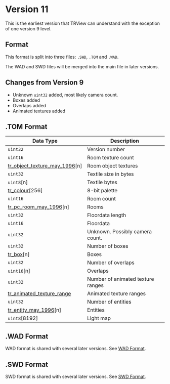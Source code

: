 # Version 11

This is the earliest version that TRView can understand with the exception of one version 9 level.

## Format

This format is split into three files: `.SWD`, `.TOM` and `.WAD`.

The WAD and SWD files will be merged into the main file in later versions.

## Changes from Version 9

- Unknown `uint32` added, most likely camera count.
- Boxes added
- Overlaps added
- Animated textures added

## .TOM Format

| Data Type | Description    |
| ----------| -------------  |
| `uint32`  | Version number |
| `uint16`  | Room texture count |
| [tr_object_texture_may_1996](tr_object_texture_may_1996.md)[n] | Room object textures |
| `uint32` | Textile size in bytes |
| `uint8`[n] | Textile bytes |
| [tr_colour](tr_colour.md)[256] | 8-bit palette |
| `uint16` | Room count |
| [tr_pc_room_may_1996](tr_pc_room_may_1996.md)[n] | Rooms |
| `uint32` | Floordata length |
| `uint16` | Floordata |
| `uint32` | Unknown. Possibly camera count. |
| `uint32` | Number of boxes |
| [tr_box](tr_box.md)[n] | Boxes |
| `uint32` | Number of overlaps |
| `uint16`[n] | Overlaps |
| `uint32` | Number of animated texture ranges |
| [tr_animated_texture_range](tr_animated_texture_range.md) | Animated texture ranges |
| `uint32` | Number of entities |
| [tr_entity_may_1996](tr_entity_may_1996.md)[n] | Entities |
| `uint8`[8192] | Light map |

## .WAD Format

WAD format is shared with several later versions. See [WAD Format](wad.md).

## .SWD Format

SWD format is shared with several later versions. See [SWD Format](swd.md).

